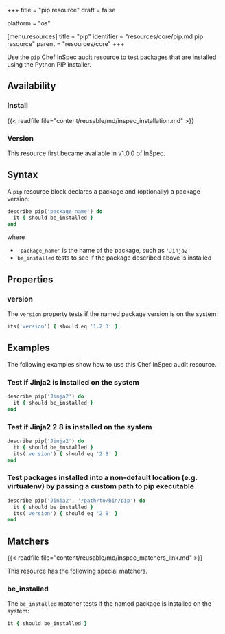 +++
title = "pip resource"
draft = false

platform = "os"

[menu.resources]
    title = "pip"
    identifier = "resources/core/pip.md pip resource"
    parent = "resources/core"
+++

Use the `pip` Chef InSpec audit resource to test packages that are installed using the Python PIP installer.

## Availability

### Install

{{< readfile file="content/reusable/md/inspec_installation.md" >}}

### Version

This resource first became available in v1.0.0 of InSpec.

## Syntax

A `pip` resource block declares a package and (optionally) a package version:

```ruby
describe pip('package_name') do
  it { should be_installed }
end
```

where

- `'package_name'` is the name of the package, such as `'Jinja2'`
- `be_installed` tests to see if the package described above is installed

## Properties

### version

The `version` property tests if the named package version is on the system:

```ruby
its('version') { should eq '1.2.3' }
```

## Examples

The following examples show how to use this Chef InSpec audit resource.

### Test if Jinja2 is installed on the system

```ruby
describe pip('Jinja2') do
  it { should be_installed }
end
```

### Test if Jinja2 2.8 is installed on the system

```ruby
describe pip('Jinja2') do
  it { should be_installed }
  its('version') { should eq '2.8' }
end
```

### Test packages installed into a non-default location (e.g. virtualenv) by passing a custom path to pip executable

```ruby
describe pip('Jinja2', '/path/to/bin/pip') do
  it { should be_installed }
  its('version') { should eq '2.8' }
end
```

## Matchers

{{< readfile file="content/reusable/md/inspec_matchers_link.md" >}}

This resource has the following special matchers.

### be_installed

The `be_installed` matcher tests if the named package is installed on the system:

```ruby
it { should be_installed }
```
